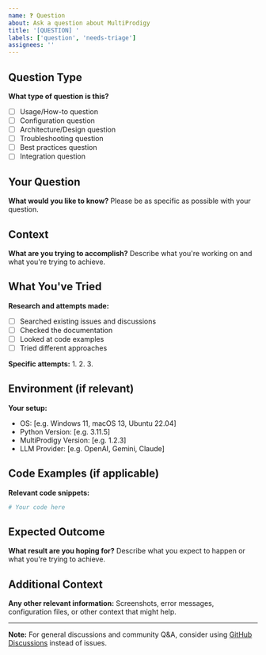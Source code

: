 ```yaml
---
name: ❓ Question
about: Ask a question about MultiProdigy
title: '[QUESTION] '
labels: ['question', 'needs-triage']
assignees: ''
---
```


## Question Type
**What type of question is this?**
- [ ] Usage/How-to question
- [ ] Configuration question
- [ ] Architecture/Design question
- [ ] Troubleshooting question
- [ ] Best practices question
- [ ] Integration question

## Your Question
**What would you like to know?**
Please be as specific as possible with your question.

## Context
**What are you trying to accomplish?**
Describe what you're working on and what you're trying to achieve.

## What You've Tried
**Research and attempts made:**
- [ ] Searched existing issues and discussions
- [ ] Checked the documentation
- [ ] Looked at code examples
- [ ] Tried different approaches

**Specific attempts:**
1. 
2. 
3. 

## Environment (if relevant)
**Your setup:**
- OS: [e.g. Windows 11, macOS 13, Ubuntu 22.04]
- Python Version: [e.g. 3.11.5]
- MultiProdigy Version: [e.g. 1.2.3]
- LLM Provider: [e.g. OpenAI, Gemini, Claude]

## Code Examples (if applicable)
**Relevant code snippets:**
```python
# Your code here
```

## Expected Outcome
**What result are you hoping for?**
Describe what you expect to happen or what you're trying to achieve.

## Additional Context
**Any other relevant information:**
Screenshots, error messages, configuration files, or other context that might help.

---

**Note:** For general discussions and community Q&A, consider using [GitHub Discussions](https://github.com/MultiProdigy/MultiProdigy/discussions) instead of issues.